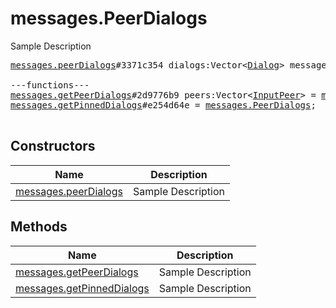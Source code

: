 # messages.PeerDialogs

Sample Description

<pre>
<a href="../constructor/messages.peerDialogs">messages.peerDialogs</a>#3371c354 dialogs:Vector&lt;<a href="../type/Dialog.md">Dialog</a>&gt; messages:Vector&lt;<a href="../type/Message.md">Message</a>&gt; chats:Vector&lt;<a href="../type/Chat.md">Chat</a>&gt; users:Vector&lt;<a href="../type/User.md">User</a>&gt; state:<a href="../type/updates.State.md">updates.State</a> = <a href="../type/messages.PeerDialogs.md">messages.PeerDialogs</a>;

---functions---
<a href="../method/messages.getPeerDialogs">messages.getPeerDialogs</a>#2d9776b9 peers:Vector&lt;<a href="../type/InputPeer.md">InputPeer</a>&gt; = <a href="../type/messages.PeerDialogs.md">messages.PeerDialogs</a>;
<a href="../method/messages.getPinnedDialogs">messages.getPinnedDialogs</a>#e254d64e = <a href="../type/messages.PeerDialogs.md">messages.PeerDialogs</a>;

</pre>

## Constructors

| Name | Description |
|------|-------------|
| [messages.peerDialogs](../constructor/messages.peerDialogs.md) | Sample Description |

## Methods

| Name | Description |
|------|-------------|
| [messages.getPeerDialogs](../method/messages.getPeerDialogs.md) | Sample Description |
| [messages.getPinnedDialogs](../method/messages.getPinnedDialogs.md) | Sample Description |
